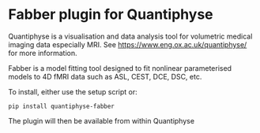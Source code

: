Fabber plugin for Quantiphyse
=============================

Quantiphyse is a visualisation and data analysis tool for volumetric
medical imaging data especially MRI. See https://www.eng.ox.ac.uk/quantiphyse/ for more
information.

Fabber is a model fitting tool designed to fit nonlinear parameterised 
models to 4D fMRI data such as ASL, CEST, DCE, DSC, etc.

To install, either use the setup script or:

    pip install quantiphyse-fabber

The plugin will then be available from within Quantiphyse
